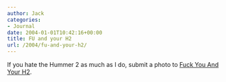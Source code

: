```yaml
---
author: Jack
categories:
- Journal
date: 2004-01-01T10:42:16+00:00
title: FU and your H2
url: /2004/fu-and-your-h2/
---
```


If you hate the Hummer 2 as much as I do, submit a photo to [Fuck You And Your H2][1].

 [1]: http://www.fuh2.com/index.php "FUH2 | Fuck You And Your H2"